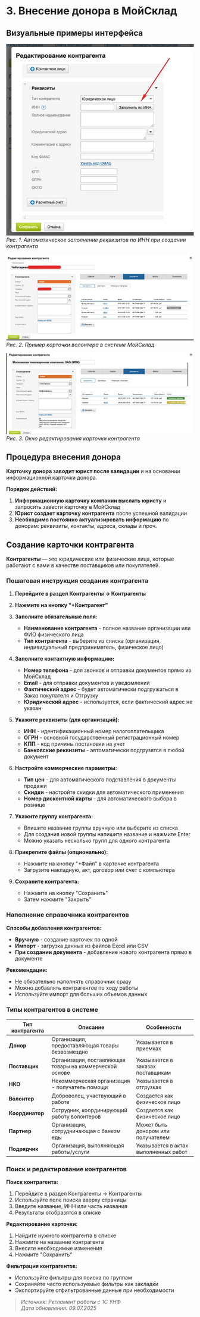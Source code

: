 # 3. Внесение донора в МойСклад 

## Визуальные примеры интерфейса

![Автоматическое заполнение по ИНН](../скриншоты/Заполнение%20по%20инн.png)
*Рис. 1. Автоматическое заполнение реквизитов по ИНН при создании контрагента*

![Карточка волонтера](../скриншоты/Карточка%20волонтера.png)
*Рис. 2. Пример карточки волонтера в системе МойСклад*

![Редактирование контрагента](../скриншоты/Редактирование%20контрагента.png)
*Рис. 3. Окно редактирования карточки контрагента*

## Процедура внесения донора

**Карточку донора заводит юрист после валидации** и на основании информационной карточки донора.

**Порядок действий:**
1. **Информационную карточку компании выслать юристу** и запросить завести карточку в МойСклад
2. **Юрист создает карточку контрагента** после успешной валидации
3. **Необходимо постоянно актуализировать информацию** по донорам: реквизиты, контакты, адреса, склады и проч.

## Создание карточки контрагента

**Контрагенты** — это юридические или физические лица, которые работают с вами в качестве поставщиков или покупателей.

### Пошаговая инструкция создания контрагента

1. **Перейдите в раздел Контрагенты → Контрагенты**
2. **Нажмите на кнопку "+Контрагент"**
3. **Заполните обязательные поля:**
   - **Наименование контрагента** - полное название организации или ФИО физического лица
   - **Тип контрагента** - выберите из списка (организация, индивидуальный предприниматель, физическое лицо)

4. **Заполните контактную информацию:**
   - **Номер телефона** - для звонков и отправки документов прямо из МойСклад
   - **Email** - для отправки документов и уведомлений
   - **Фактический адрес** - будет автоматически подгружаться в Заказ покупателя и Отгрузку
   - **Юридический адрес** - используется, если фактический адрес не указан

5. **Укажите реквизиты (для организаций):**
   - **ИНН** - идентификационный номер налогоплательщика
   - **ОГРН** - основной государственный регистрационный номер
   - **КПП** - код причины постановки на учет
   - **Банковские реквизиты** - автоматически подгрузятся в любой документ

6. **Настройте коммерческие параметры:**
   - **Тип цен** - для автоматического подставления в документы продажи
   - **Скидки** - настройте скидки для автоматического применения
   - **Номер дисконтной карты** - для автоматического выбора в рознице

7. **Укажите группу контрагента:**
   - Впишите название группы вручную или выберите из списка
   - Для создания новой группы напишите название и нажмите Enter
   - Можно указать несколько групп для одного контрагента

8. **Прикрепите файлы (опционально):**
   - Нажмите на кнопку "+Файл" в карточке контрагента
   - Загрузите накладную, акт, договор или счет с компьютера

9. **Сохраните контрагента:**
   - Нажмите на кнопку "Сохранить"
   - Затем нажмите "Закрыть"

### Наполнение справочника контрагентов

**Способы добавления контрагентов:**
- **Вручную** - создание карточек по одной
- **Импорт** - загрузка данных из файлов Excel или CSV
- **При создании документа** - добавление нового контрагента прямо в документе

**Рекомендации:**
- Не обязательно наполнять справочник сразу
- Можно добавлять контрагентов по ходу работы
- Используйте импорт для больших объемов данных

### Типы контрагентов в системе

| Тип контрагента | Описание | Особенности |
|-----------------|----------|-------------|
| **Донор** | Организация, предоставляющая товары безвозмездно | Указывается в приемках |
| **Поставщик** | Организация, поставляющая товары на коммерческой основе | Указывается в заказах поставщикам |
| **НКО** | Некоммерческая организация - получатель помощи | Указывается в отгрузках |
| **Волонтер** | Доброволец, участвующий в работе | Создается как физическое лицо |
| **Координатор** | Сотрудник, координирующий работу волонтеров | Создается как физическое лицо |
| **Партнер** | Организация, сотрудничающая с банком еды | Может быть донором или получателем |
| **Подрядчик** | Организация, выполняющая работы/услуги | Указывается в актах выполненных работ |

### Поиск и редактирование контрагентов

**Поиск контрагента:**
1. Перейдите в раздел Контрагенты → Контрагенты
2. Используйте поле поиска вверху страницы
3. Введите название, ИНН или часть названия
4. Результаты отобразятся в списке

**Редактирование карточки:**
1. Найдите нужного контрагента в списке
2. Нажмите на название контрагента
3. Внесите необходимые изменения
4. Нажмите "Сохранить"

**Фильтрация контрагентов:**
- Используйте фильтры для поиска по группам
- Сохраняйте часто используемые фильтры как закладки
- Экспортируйте отфильтрованные данные при необходимости

> *Источник: Регламент работы с 1С УНФ*  
> *Дата обновления: 09.07.2025* 